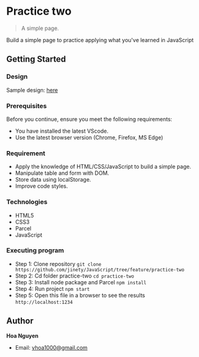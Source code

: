 # Practice two
> A simple page.

Build a simple page to practice applying what you've learned in JavaScript

## Getting Started 

### Design
Sample design: [here](https://1.bp.blogspot.com/--IZPk65USOk/X7TPu3ZDy_I/AAAAAAAAIZI/YM2o886lyCMzLbVG8iVm0QilX-SFHq3NQCLcBGAsYHQ/s1532/javascript-crud-example-list-page.png)

### Prerequisites
Before you continue, ensure you meet the following requirements:
* You have installed the latest VScode.
* Use the latest browser version (Chrome, Firefox, MS Edge)

### Requirement
* Apply the knowledge of HTML/CSS/JavaScript to build a simple page.
* Manipulate table and form with DOM.
* Store data using localStorage.
* Improve code styles.
  
### Technologies
* HTML5
* CSS3
* Parcel
* JavaScript

### Executing program
* Step 1: Clone repository 
  `git clone https://github.com/jinety/JavaScript/tree/feature/practice-two`
* Step 2: Cd folder practice-two 
  `cd practice-two`
* Step 3: Install node package and Parcel 
  `npm install`
* Step 4: Run project 
  `npm start`
* Step 5: Open this file in a browser to see the results 
  `http://localhost:1234`

## Author
**Hoa Nguyen**
* Email: <vhoa1000@gmail.com>

